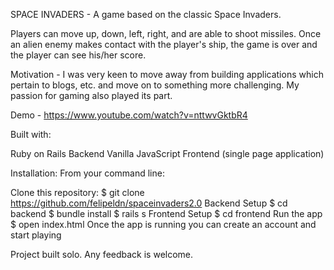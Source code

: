 SPACE INVADERS -
A game based on the classic Space Invaders.

Players can move up, down, left, right, and are able to shoot missiles. Once an alien enemy makes contact with the player's ship, the game is over and the player can see his/her score. 

Motivation -
I was very keen to move away from building applications which pertain to blogs, etc. and move on to something more challenging. My passion for gaming also played its part. 

Demo - https://www.youtube.com/watch?v=nttwvGktbR4


Built with:

Ruby on Rails Backend
Vanilla JavaScript Frontend (single page application)


Installation:
From your command line:

Clone this repository:
$ git clone https://github.com/felipeldn/spaceinvaders2.0
Backend Setup
$ cd backend
$ bundle install
$ rails s
Frontend Setup
$ cd frontend
Run the app
$ open index.html
Once the app is running you can create an account and start playing

Project built solo. Any feedback is welcome. 
